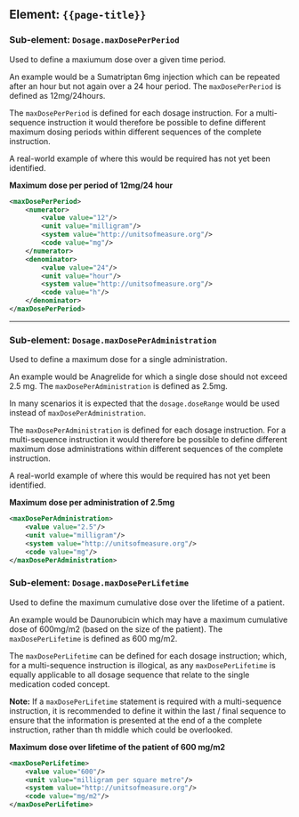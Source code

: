 ## Element: `{{page-title}}`

### Sub-element: `Dosage.maxDosePerPeriod`

<div class="nhsd-a-box nhsd-a-box--bg-light-blue nhsd-!t-margin-bottom-6 nhsd-t-body">
    Used to define a maxiumum dose over a given time period.
</div>

An example would be a Sumatriptan 6mg injection which can be repeated after an hour but not again over a 24 hour period. The `maxDosePerPeriod` is defined as 12mg/24hours.

The `maxDosePerPeriod` is defined for each dosage instruction. For a multi-sequence instruction it would therefore be possible to define different maximum dosing periods within different sequences of the complete instruction.

<div class="nhsd-a-box nhsd-a-box--bg-light-yellow nhsd-!t-margin-bottom-6 nhsd-t-body">
    A real-world example of where this would be required has not yet been identified.
</div>

**Maximum dose per period of 12mg/24 hour**

```xml
<maxDosePerPeriod>
    <numerator>
        <value value="12"/>
        <unit value="milligram"/>
        <system value="http://unitsofmeasure.org"/>
        <code value="mg"/>
    </numerator>
    <denominator>
        <value value="24"/>
        <unit value="hour"/>
        <system value="http://unitsofmeasure.org"/>
        <code value="h"/>
    </denominator>
</maxDosePerPeriod>
```

---

### Sub-element: `Dosage.maxDosePerAdministration`

<div class="nhsd-a-box nhsd-a-box--bg-light-blue nhsd-!t-margin-bottom-6 nhsd-t-body">
    Used to define a maximum dose for a single administration.
</div>

An example would be Anagrelide for which a single dose should not exceed 2.5 mg. The `maxDosePerAdministration` is defined as 2.5mg.

In many scenarios it is expected that the `dosage.doseRange` would be used instead of `maxDosePerAdministration`.

The `maxDosePerAdministration` is defined for each dosage instruction. For a multi-sequence instruction it would therefore be possible to define different maximum dose administrations within different sequences of the complete instruction. 

<div class="nhsd-a-box nhsd-a-box--bg-light-yellow nhsd-!t-margin-bottom-6 nhsd-t-body">
    A real-world example of where this would be required has not yet been identified.
</div>


**Maximum dose per administration of 2.5mg**

```xml
<maxDosePerAdministration>
    <value value="2.5"/>
    <unit value="milligram"/>
    <system value="http://unitsofmeasure.org"/>
    <code value="mg"/>
</maxDosePerAdministration>
```

### Sub-element: `Dosage.maxDosePerLifetime`

<div class="callout-box--info">
    Used to define the maximum cumulative dose over the lifetime of a patient.
</div>

An example would be Daunorubicin which may have a maximum cumulative dose of 600mg/m2 (based on the size of the patient). The `maxDosePerLifetime` is defined as 600 mg/m2.

The `maxDosePerLifetime` can be defined for each dosage instruction; which, for a multi-sequence instruction is illogical, as any `maxDosePerLifetime` is equally applicable to all dosage sequence that relate to the single medication coded concept.

<div class="nhsd-a-box nhsd-a-box--bg-light-yellow nhsd-!t-margin-bottom-6 nhsd-t-body">
    <strong>Note:</strong> If a <code>maxDosePerLifetime</code> statement is required with a multi-sequence instruction, it is recommended to define it within the last / final sequence to ensure that the information is presented at the end of a the complete instruction, rather than th middle which could be overlooked.
</div>


**Maximum dose over lifetime of the patient of 600 mg/m2**

```xml
<maxDosePerLifetime>
    <value value="600"/>
    <unit value="milligram per square metre"/>
    <system value="http://unitsofmeasure.org"/>
    <code value="mg/m2"/>
</maxDosePerLifetime>
```